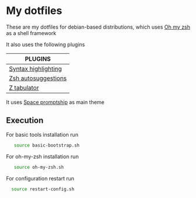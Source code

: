 # My dotfiles

These are my dotfiles for debian-based distributions, which uses [Oh my zsh](https://github.com/robbyrussell/oh-my-zsh/) as a shell framework

It also uses the following plugins

| PLUGINS |
| ------- |
| [Syntax highlighting](https://github.com/zsh-users/zsh-syntax-highlighting) |
| [Zsh autosuggestions](https://github.com/zsh-users/zsh-autosuggestions) |
| [Z tabulator](https://github.com/junegunn/fzf) |

It uses [Space promptship](https://github.com/denysdovhan/spaceship-prompt) as main theme

## Execution

For basic tools installation run

```sh
   source basic-bootstrap.sh
```

For oh-my-zsh installation run

```sh
   source oh-my-zsh.sh
```

For configuration restart run

```sh
  source restart-config.sh
```


